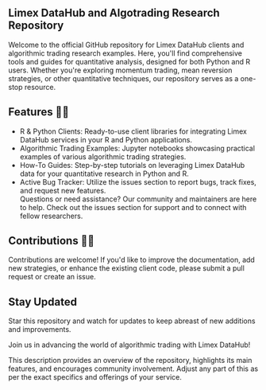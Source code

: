 
## Limex DataHub and Algotrading Research Repository

Welcome to the official GitHub repository for Limex DataHub clients and algorithmic trading research examples. Here, you'll find comprehensive tools and guides for quantitative analysis, designed for both Python and R users. Whether you're exploring momentum trading, mean reversion strategies, or other quantitative techniques, our repository serves as a one-stop resource.

## Features  👩‍💻

 - R & Python Clients: Ready-to-use client libraries for integrating Limex DataHub services in your R and Python applications.
 - Algorithmic Trading Examples: Jupyter notebooks showcasing practical examples of various algorithmic trading strategies.
 - How-To Guides: Step-by-step tutorials on leveraging Limex DataHub data for your quantitative research in Python and R.
 - Active Bug Tracker: Utilize the issues section to report bugs, track fixes, and request new features.   
Questions or need assistance? Our community and maintainers are here to help. Check out the issues section for support and to connect with fellow researchers.

## Contributions 🙋‍♀️

Contributions are welcome! If you'd like to improve the documentation, add new strategies, or enhance the existing client code, please submit a pull request or create an issue.

## Stay Updated

Star this repository and watch for updates to keep abreast of new additions and improvements.

Join us in advancing the world of algorithmic trading with Limex DataHub!

This description provides an overview of the repository, highlights its main features, and encourages community involvement. Adjust any part of this as per the exact specifics and offerings of your service.



<!--

**Here are some ideas to get you started:**

🙋‍♀️ A short introduction - what is your organization all about?
🌈 Contribution guidelines - how can the community get involved?
👩‍💻 Useful resources - where can the community find your docs? Is there anything else the community should know?
🍿 Fun facts - what does your team eat for breakfast?
🧙 Remember, you can do mighty things with the power of [Markdown](https://docs.github.com/github/writing-on-github/getting-started-with-writing-and-formatting-on-github/basic-writing-and-formatting-syntax)
-->
